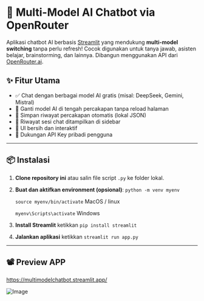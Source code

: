 # 🧠 Multi-Model AI Chatbot via OpenRouter

Aplikasi chatbot AI berbasis [Streamlit](https://streamlit.io/) yang mendukung **multi-model switching** tanpa perlu refresh! Cocok digunakan untuk tanya jawab, asisten belajar, brainstorming, dan lainnya. Dibangun menggunakan API dari [OpenRouter.ai](https://openrouter.ai/).

## ✨ Fitur Utama

- ✅ Chat dengan berbagai model AI gratis (misal: DeepSeek, Gemini, Mistral)
- 🔁 Ganti model AI di tengah percakapan tanpa reload halaman
- 💬 Simpan riwayat percakapan otomatis (lokal JSON)
- 🧠 Riwayat sesi chat ditampilkan di sidebar
- 🧩 UI bersih dan interaktif
- 🔐 Dukungan API Key pribadi pengguna

---

## 📦 Instalasi

1. **Clone repository ini** atau salin file script `.py` ke folder lokal.
2. **Buat dan aktifkan environment (opsional)**:
   `python -m venv myenv`

   `source myenv/bin/activate` MacOS / linux

   `myenv\Scripts\activate` Windows

3. **Install Streamlit** ketikkan `pip install streamlit`
4. **Jalankan aplikasi** ketikkan `streamlit run app.py`

---

## 📽️ Preview APP

https://multimodelchatbot.streamlit.app/

![Image](https://github.com/user-attachments/assets/1b61a585-4d5b-41c4-a935-55eb1e1ec0f5)
